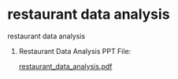 # restaurant data analysis
restaurant data analysis


1. Restaurant Data Analysis PPT File:

    [restaurant_data_analysis.pdf](https://github.com/user-attachments/files/16465786/restaurant_data_analysis.pdf)

